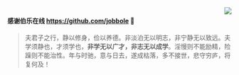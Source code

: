 <img align="right" src="https://github-readme-stats.vercel.app/api?username=q2587218416&show_icons=true&icon_color=CE1D2D&text_color=718096&bg_color=ffffff&include_all_commits=true&hide_title=true&hide_border=true" />

#### 感谢伯乐在线 https://github.com/jobbole 👋
>夫君子之行，静以修身，俭以养德。非淡泊无以明志，非宁静无以致远。夫学须静也，才须学也，**非学无以广才，非志无以成学**。淫慢则不能励精，险躁则不能治性。年与时驰，意与日去，遂成枯落，多不接世，悲守穷庐，将复何及！
<!--
**q2587218416/q2587218416** is a ✨ _special_ ✨ repository because its `README.md` (this file) appears on your GitHub profile.

Here are some ideas to get you started:

- 🔭 I’m currently working on ...
- 🌱 I’m currently learning ...
- 👯 I’m looking to collaborate on ...
- 🤔 I’m looking for help with ...
- 💬 Ask me about ...
- 📫 How to reach me: ...
- 😄 Pronouns: ...
- ⚡ Fun fact: ...
![dsadsad](https://github-readme-stats.vercel.app/api?username=q2587218416&theme=default&show_icons=true&bg_color=30,11998e,44b984&title_color=fff&text_color=fff&icon_color=ffffff&include_all_commits=true)

<a href="#">
<img height="120px" src="https://github-readme-stats.vercel.app/api?username=q2587218416&hide_title=true&hide_border=true&show_icons=true&include_all_commits=true&count_private=true&line_height=21&text_color=000&icon_color=000&bg_color=0,ea6161,ffc64d,fffc4d,52fa5a&theme=graywhite" alt="王帅 GitHub Stats"/>
<img height="120px" src="https://github-readme-stats.vercel.app/api/top-langs/?username=q2587218416&hide=html&hide_title=true&hide_border=true&layout=compact&langs_count=7&exclude_repo=comp426,Redventures-Movie-Quotes&text_color=000&icon_color=fff&bg_color=0,52fa5a,4dfcff,c64dff&theme=graywhite"/>
</a>

-->


